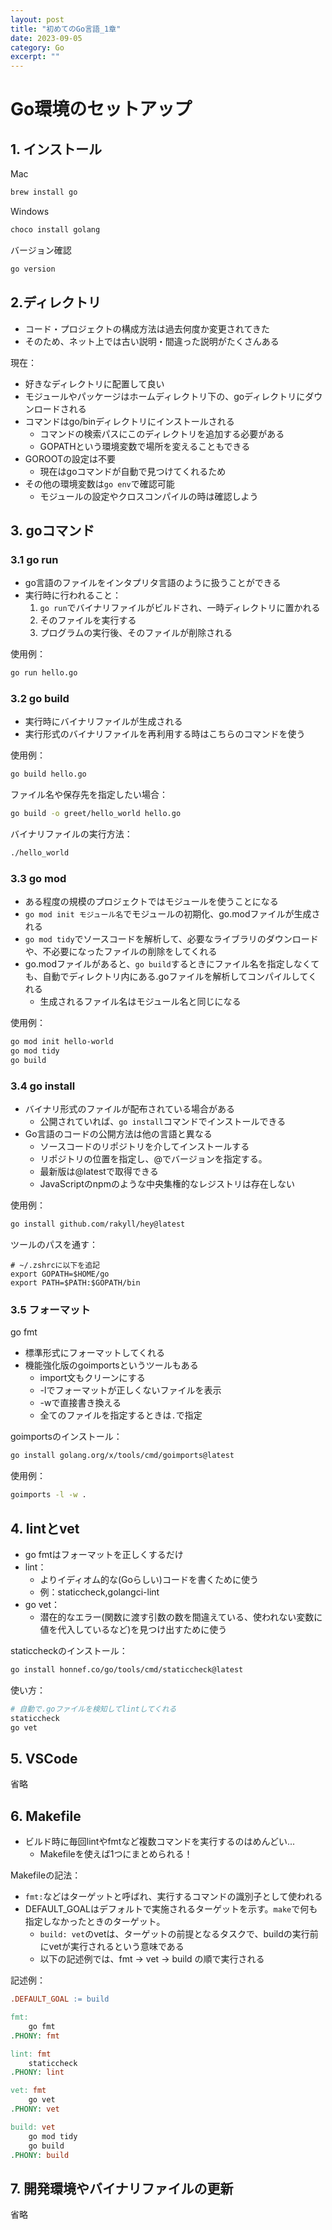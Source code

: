 ```yaml
---
layout: post
title: "初めてのGo言語_1章"
date: 2023-09-05
category: Go
excerpt: ""
---
```

# Go環境のセットアップ
## 1. インストール
Mac
```bash
brew install go
```
Windows
```bash
choco install golang
```
バージョン確認
```bash
go version
```

## 2.ディレクトリ
- コード・プロジェクトの構成方法は過去何度か変更されてきた
- そのため、ネット上では古い説明・間違った説明がたくさんある

現在：
- 好きなディレクトリに配置して良い
- モジュールやパッケージはホームディレクトリ下の、goディレクトリにダウンロードされる
- コマンドはgo/binディレクトリにインストールされる
  - コマンドの検索パスにこのディレクトリを追加する必要がある
  - GOPATHという環境変数で場所を変えることもできる
- GOROOTの設定は不要
  - 現在はgoコマンドが自動で見つけてくれるため
- その他の環境変数は`go env`で確認可能
  - モジュールの設定やクロスコンパイルの時は確認しよう

## 3. goコマンド
### 3.1 go run
- go言語のファイルをインタプリタ言語のように扱うことができる
- 実行時に行われること：
  1. `go run`でバイナリファイルがビルドされ、一時ディレクトリに置かれる
  2. そのファイルを実行する
  3. プログラムの実行後、そのファイルが削除される

使用例：
```bash
go run hello.go
```

### 3.2 go build
- 実行時にバイナリファイルが生成される
- 実行形式のバイナリファイルを再利用する時はこちらのコマンドを使う

使用例：
```bash
go build hello.go
```

ファイル名や保存先を指定したい場合：
```bash
go build -o greet/hello_world hello.go
```

バイナリファイルの実行方法：
```bash
./hello_world
```

### 3.3 go mod
- ある程度の規模のプロジェクトではモジュールを使うことになる
- `go mod init モジュール名`でモジュールの初期化、go.modファイルが生成される
- `go mod tidy`でソースコードを解析して、必要なライブラリのダウンロードや、不必要になったファイルの削除をしてくれる
- go.modファイルがあると、`go build`するときにファイル名を指定しなくても、自動でディレクトリ内にある.goファイルを解析してコンパイルしてくれる
  - 生成されるファイル名はモジュール名と同じになる

使用例：
```bash
go mod init hello-world
go mod tidy
go build
```

### 3.4 go install
- バイナリ形式のファイルが配布されている場合がある
  - 公開されていれば、`go install`コマンドでインストールできる
- Go言語のコードの公開方法は他の言語と異なる
  - ソースコードのリポジトリを介してインストールする
  - リポジトリの位置を指定し、@でバージョンを指定する。
  - 最新版は@latestで取得できる
  - JavaScriptのnpmのような中央集権的なレジストリは存在しない 

使用例：
```bash
go install github.com/rakyll/hey@latest
```

ツールのパスを通す：
```shell
# ~/.zshrcに以下を追記
export GOPATH=$HOME/go
export PATH=$PATH:$GOPATH/bin
```

### 3.5 フォーマット

go fmt
- 標準形式にフォーマットしてくれる
- 機能強化版のgoimportsというツールもある
  - import文もクリーンにする
  - -lでフォーマットが正しくないファイルを表示
  - -wで直接書き換える
  - 全てのファイルを指定するときは`.`で指定

goimportsのインストール：
```bash
go install golang.org/x/tools/cmd/goimports@latest
```

使用例：
```bash
goimports -l -w .
```

## 4. lintとvet
- go fmtはフォーマットを正しくするだけ
- lint：
  - よりイディオム的な(Goらしい)コードを書くために使う
  - 例：staticcheck,golangci-lint
- go vet：
  -  潜在的なエラー(関数に渡す引数の数を間違えている、使われない変数に値を代入しているなど)を見つけ出すために使う

staticcheckのインストール：
```bash
go install honnef.co/go/tools/cmd/staticcheck@latest
```

使い方：
```bash
# 自動で.goファイルを検知してlintしてくれる
staticcheck
go vet
```

## 5. VSCode
省略

## 6. Makefile
- ビルド時に毎回lintやfmtなど複数コマンドを実行するのはめんどい...
  - Makefileを使えば1つにまとめられる！

Makefileの記法：
- `fmt:`などはターゲットと呼ばれ、実行するコマンドの識別子として使われる
- DEFAULT_GOALはデフォルトで実施されるターゲットを示す。`make`で何も指定しなかったときのターゲット。 
  - `build: vet`のvetは、ターゲットの前提となるタスクで、buildの実行前にvetが実行されるという意味である
  - 以下の記述例では、fmt -> vet -> build の順で実行される

記述例：
```Makefile
.DEFAULT_GOAL := build

fmt:
    go fmt
.PHONY: fmt

lint: fmt
    staticcheck
.PHONY: lint

vet: fmt
    go vet
.PHONY: vet

build: vet
    go mod tidy
    go build
.PHONY: build
```

## 7. 開発環境やバイナリファイルの更新

省略
